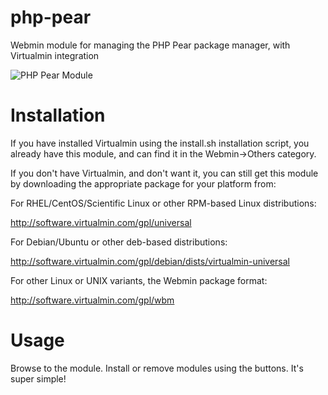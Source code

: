 # php-pear
Webmin module for managing the PHP Pear package manager, with Virtualmin integration

![PHP Pear Module](http://i.imgur.com/lVYBCkI.png)

# Installation

If you have installed Virtualmin using the install.sh installation script, you already have this module, and can find it in the Webmin->Others category.

If you don't have Virtualmin, and don't want it, you can still get this module by downloading the appropriate package for your platform from:

For RHEL/CentOS/Scientific Linux or other RPM-based Linux distributions:

http://software.virtualmin.com/gpl/universal

For Debian/Ubuntu or other deb-based distributions:

http://software.virtualmin.com/gpl/debian/dists/virtualmin-universal

For other Linux or UNIX variants, the Webmin package format:

http://software.virtualmin.com/gpl/wbm

# Usage

Browse to the module. Install or remove modules using the buttons. It's super simple!
